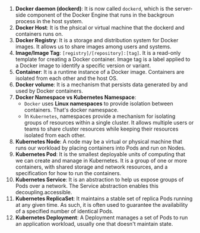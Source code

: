 1. **Docker daemon (dockerd)**: It is now called ```dockerd```, which is the server-side component of the Docker Engine that runs in the backgroun process in the host system.
2. **Docker Host**: It is the phsical or virtual machine that the dockerd and containers runs on.
3. **Docker Registry**: It is a storage and distribution system for Docker images. It allows us to share images among users and systems.
4. **Image/Image Tag**: ```[registry]/[repository]:[tag]```. It is a read-only template for creating a Docker container.  Image tag is a label applied to a Docker image to identify a specific version or variant.
5. **Container**: It is a runtime instance of a Docker image. Containers are isolated from each other and the host OS.
6. **Docker volume**: It is a  mechanism that persists data generated by and used by Docker containers. 
7. **Docker Namespace vs Kubernetes Namespace**: 
   * ``Docker`` uses **Linux namespaces** to provide isolation between containers. That's docker namespace.
   * In ``Kubernetes``, namespaces provide a mechanism for isolating groups of resources within a single cluster. It allows multiple users or teams to share cluster resources while keeping their resources isolated from each other.
8. **Kubernetes Node**: A node may be a virtual or physical machine that runs our workload by placing containers into Pods and run on Nodes.
9. **Kubernetes Pod**: It is the smallest deployable units of computing that we can create and manage in Kubernetes. It is a group of one or more containers, with shared storage and network resources, and a specification for how to run the containers. 
10. **Kubernetes Service**: It is an abstraction to help us expose groups of Pods over a network. The Service abstraction enables this decoupling.accessible.
11. **Kubernetes ReplicaSet**: It maintains a stable set of replica Pods running at any given time. As such, it is often used to guarantee the availability of a specified number of identical Pods.
12. **Kubernetes Deployment**: A Deployment manages a set of Pods to run an application workload, usually one that doesn't maintain state.

